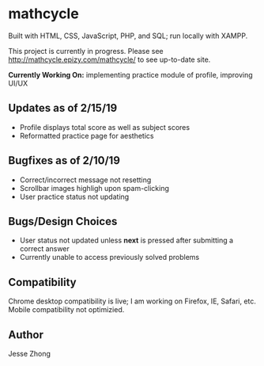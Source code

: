 # mathcycle
Built with HTML, CSS, JavaScript, PHP, and SQL; run locally with XAMPP.

This project is currently in progress. Please see http://mathcycle.epizy.com/mathcycle/ to see up-to-date site.

**Currently Working On:** implementing practice module of profile, improving UI/UX

## Updates as of 2/15/19
* Profile displays total score as well as subject scores
* Reformatted practice page for aesthetics

## Bugfixes as of 2/10/19
* Correct/incorrect message not resetting
* Scrollbar images highligh upon spam-clicking
* User practice status not updating

## Bugs/Design Choices
* User status not updated unless **next** is pressed after submitting a correct answer
* Currently unable to access previously solved problems

## Compatibility
 Chrome desktop compatibility is live; I am working on Firefox, IE, Safari, etc. Mobile compatibility not optimizied.

## Author
Jesse Zhong